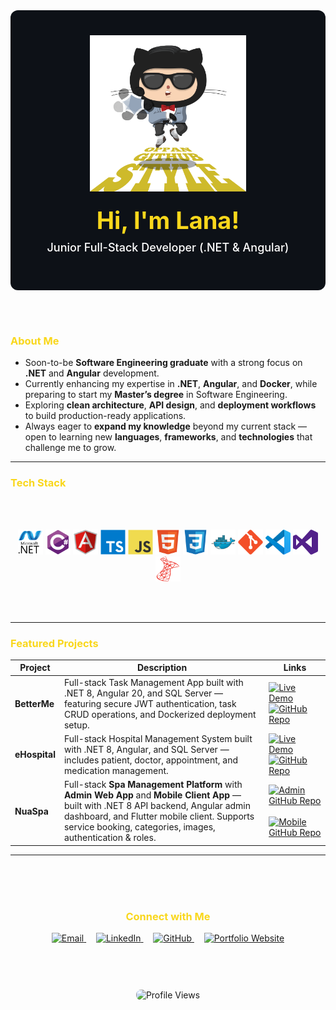 <div align="center" style="background-color:#0d1117; padding:40px 0; border-radius:12px;">
  <img src="https://github.com/lana-mustafic/lana-mustafic/blob/main/assets/github-style.png"
       width="250"
       alt="GitHub Style Octocat"
       style="margin-bottom:10px;" />

  <h2 style="color:#f9d71c; margin:10px 0 0 0; font-size:38px;">Hi, I'm Lana!</h2>
  <p style="color:#ffffff; font-size:18px; margin-top:10px; font-weight:500;">
    Junior Full-Stack Developer (.NET & Angular)
  </p>
</div>

<br><br>

<h3 style="color:#f9d71c;">About Me</h3>

- Soon-to-be **Software Engineering graduate** with a strong focus on **.NET** and **Angular** development.  
- Currently enhancing my expertise in **.NET**, **Angular**, and **Docker**, while preparing to start my **Master’s degree** in Software Engineering.  
- Exploring **clean architecture**, **API design**, and **deployment workflows** to build production-ready applications.  
- Always eager to **expand my knowledge** beyond my current stack — open to learning new **languages**, **frameworks**, and **technologies** that challenge me to grow.  

---

<h3 style="color:#f9d71c;">Tech Stack</h3>
<br><br/>
<p align="center">
  <img src="https://raw.githubusercontent.com/devicons/devicon/master/icons/dot-net/dot-net-original-wordmark.svg" height="40" alt=".NET" />
  <img src="https://raw.githubusercontent.com/devicons/devicon/master/icons/csharp/csharp-original.svg" height="40" alt="C#" />
  <img src="https://raw.githubusercontent.com/devicons/devicon/master/icons/angularjs/angularjs-original.svg" height="40" alt="Angular" />
  <img src="https://raw.githubusercontent.com/devicons/devicon/master/icons/typescript/typescript-original.svg" height="40" alt="TypeScript" />
  <img src="https://raw.githubusercontent.com/devicons/devicon/master/icons/javascript/javascript-original.svg" height="40" alt="JavaScript" />
  <img src="https://raw.githubusercontent.com/devicons/devicon/master/icons/html5/html5-original.svg" height="40" alt="HTML5" />
  <img src="https://raw.githubusercontent.com/devicons/devicon/master/icons/css3/css3-original.svg" height="40" alt="CSS3" />
  <img src="https://raw.githubusercontent.com/devicons/devicon/master/icons/docker/docker-original.svg" height="40" alt="Docker" />
  <img src="https://raw.githubusercontent.com/devicons/devicon/master/icons/git/git-original.svg" height="40" alt="Git" />
  <img src="https://raw.githubusercontent.com/devicons/devicon/master/icons/vscode/vscode-original.svg" height="40" alt="VS Code" />
  <img src="https://raw.githubusercontent.com/devicons/devicon/master/icons/visualstudio/visualstudio-plain.svg" height="40" alt="Visual Studio" />
  <img src="https://raw.githubusercontent.com/devicons/devicon/master/icons/microsoftsqlserver/microsoftsqlserver-plain.svg" height="40" alt="SQL Server" />
</p>
<br><br/>

---

<h3 style="color:#f9d71c;">Featured Projects</h3>

| Project | Description | Links |
|--------|-------------|-------|
| **BetterMe** | Full-stack Task Management App built with .NET 8, Angular 20, and SQL Server — featuring secure JWT authentication, task CRUD operations, and Dockerized deployment setup. | <a href="#"><img src="https://skillicons.dev/icons?i=vercel" width="36" title="Live Demo"/></a> <a href="https://github.com/lana-mustafic/BetterMe"><img src="https://skillicons.dev/icons?i=github" width="36" title="GitHub Repo"/></a> |
| **eHospital** | Full-stack Hospital Management System built with .NET 8, Angular, and SQL Server — includes patient, doctor, appointment, and medication management. | <a href="#"><img src="https://skillicons.dev/icons?i=vercel" width="36" title="Live Demo"/></a> <a href="https://github.com/lana-mustafic/eHospital"><img src="https://skillicons.dev/icons?i=github" width="36" title="GitHub Repo"/></a> |
| **NuaSpa** | Full-stack **Spa Management Platform** with **Admin Web App** and **Mobile Client App** — built with .NET 8 API backend, Angular admin dashboard, and Flutter mobile client. Supports service booking, categories, images, authentication & roles. | <a href="https://github.com/lana-mustafic/NuaSpa-admin"><img src="https://skillicons.dev/icons?i=github" width="36" title="Admin GitHub Repo"/></a> &nbsp;&nbsp; <a href="https://github.com/lana-mustafic/NuaSpa-mobile"><img src="https://skillicons.dev/icons?i=github" width="36" title="Mobile GitHub Repo"/></a> |

---
<br><br/>

<div align="center" style="margin-top: 40px;">
  <h3 style="color:#f9d71c; margin-bottom: 16px;">Connect with Me</h3>

  <a href="mailto:lana-mustafic@outlook.com" target="_blank">
    <img src="https://skillicons.dev/icons?i=gmail" width="45" height="45" alt="Email"/>
  </a>
  &nbsp;&nbsp;&nbsp;
  <a href="https://linkedin.com/in/lana-mustafic" target="_blank">
    <img src="https://skillicons.dev/icons?i=linkedin" width="45" height="45" alt="LinkedIn"/>
  </a>
  &nbsp;&nbsp;&nbsp;
  <a href="https://github.com/lana-mustafic" target="_blank">
    <img src="https://skillicons.dev/icons?i=github" width="45" height="45" alt="GitHub"/>
  </a>
  &nbsp;&nbsp;&nbsp;
  <a href="https://portfolio-lana-mustafic.vercel.app/" target="_blank">
    <img src="https://skillicons.dev/icons?i=vercel" width="45" height="45" alt="Portfolio Website"/>
  </a>


  <br><br>

  <img 
    src="https://komarev.com/ghpvc/?username=lana-mustafic&label=Profile%20Views&color=555555&labelColor=0d1117&style=for-the-badge" 
    alt="Profile Views" 
    style="margin-top: 12px; border-radius: 8px;" 
  />

</div>
